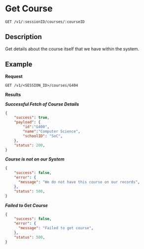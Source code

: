 # Get Course

    GET /v1/:sessionID/courses/:courseID

## Description
Get details about the course itself that we have within the system.

## Example
**Request**

    GET /v1/<SESSION_ID>/courses/G404

**Results**

***Successful Fetch of Course Details***
``` json
{
    "success": true,
    "payload": {
        "id":"G400",
        "name":"Computer Science",
        "schoolID": "SoC",
    },
    "status": 200,
}
```

***Course is not on our System***
``` json
{
    "success": false,
    "error": {
      "message": "We do not have this course on our records",
    },
    "status": 500,
}
```

***Failed to Get Course***
``` json
{
    "success": false,
    "error": {
      "message": "Failed to get course",
    },
    "status": 500,
}
```